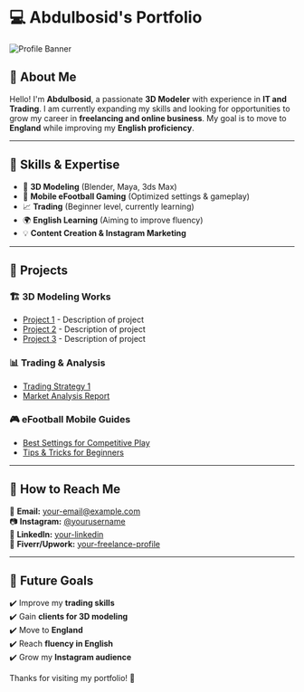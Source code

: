 # 💻 Abdulbosid's Portfolio

![Profile Banner](https://via.placeholder.com/1200x400?text=Welcome+to+My+Portfolio)

## 👋 About Me

Hello! I'm **Abdulbosid**, a passionate **3D Modeler** with experience in **IT and Trading**. I am currently expanding my skills and looking for opportunities to grow my career in **freelancing and online business**. My goal is to move to **England** while improving my **English proficiency**.

---

## 🚀 Skills & Expertise

- 🎨 **3D Modeling** (Blender, Maya, 3ds Max)
- 📱 **Mobile eFootball Gaming** (Optimized settings & gameplay)
- 📈 **Trading** (Beginner level, currently learning)
- 🌍 **English Learning** (Aiming to improve fluency)
- 💡 **Content Creation & Instagram Marketing**

---

## 📂 Projects

### 🏗️ 3D Modeling Works
- [Project 1](#) - Description of project
- [Project 2](#) - Description of project
- [Project 3](#) - Description of project

### 📊 Trading & Analysis
- [Trading Strategy 1](#)
- [Market Analysis Report](#)

### 🎮 eFootball Mobile Guides
- [Best Settings for Competitive Play](#)
- [Tips & Tricks for Beginners](#)

---

## 📢 How to Reach Me

📩 **Email:** [your-email@example.com](mailto:your-email@example.com)  
📷 **Instagram:** [@yourusername](https://instagram.com/yourusername)  
💼 **LinkedIn:** [your-linkedin](https://linkedin.com/in/yourprofile)  
🛒 **Fiverr/Upwork:** [your-freelance-profile](#)

---

## 🎯 Future Goals

✔️ Improve my **trading skills**  
✔️ Gain **clients for 3D modeling**  
✔️ Move to **England**  
✔️ Reach **fluency in English**  
✔️ Grow my **Instagram audience**  

Thanks for visiting my portfolio! 🚀

